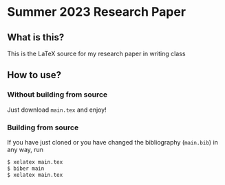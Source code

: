 # Summer 2023 Research Paper
## What is this?
This is the LaTeX source for my research paper in writing class
## How to use?
### Without building from source
Just download `main.tex` and enjoy!
### Building from source
If you have just cloned or you have changed the bibliography (`main.bib`) in any way, run
```bash
$ xelatex main.tex
$ biber main
$ xelatex main.tex
```

